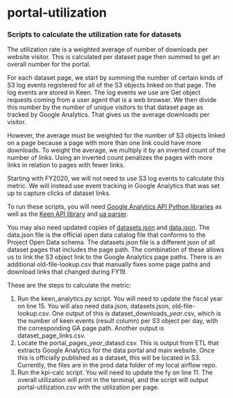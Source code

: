 # portal-utilization
### Scripts to calculate the utilization rate for datasets

The utilization rate is a weighted average of number of downloads per website visitor. This is calculated per dataset page then summed to get an overall number for the portal.

For each dataset page, we start by summing the number of certain kinds of S3 log events registered for all of the S3 objects linked on that page. The log events are stored in Keen. The log events we use are Get object requests coming from a user agent that is a web browser. We then divide this number by the number of unique visitors to that dataset page as tracked by Google Analytics. That gives us the average downloads per visitor. 

However, the average must be weighted for the number of S3 objects linked on a page because a page with more than one link could have more downloads. To weight the average, we multiply it by an inverted count of the number of links. Using an inverted count penalizes the pages with more links in relation to pages with fewer links.

Starting with FY2020, we will not need to use S3 log events to calculate this metric. We will instead use event tracking in Google Analytics that was set up to capture clicks of dataset links.

To run these scripts, you will need [Google Analytics API Python libraries](https://developers.google.com/analytics/devguides/reporting/core/v4/quickstart/service-py) as well as the [Keen API library](https://keen.io/docs/api/) and [ua parser](https://github.com/ua-parser/uap-python). 

You may also need updated copies of [datasets.json](https://data.sandiego.gov/datasets.json) and [data.json](https://data.sandiego.gov/data.json). The data.json file is the official open data catalog file that conforms to the Project Open Data schema. The datasets.json file is a different json of all dataset pages that includes the page path. The combination of these allows us to link the S3 object link to the Google Analytics page paths. There is an additional old-file-lookup.csv that manually fixes some page paths and download links that changed during FY19.

These are the steps to calculate the metric:
1. Run the keen_analytics.py script. You will need to update the fiscal year on line 15. You will also need data.json, datasets.json, old-file-lookup.csv. One output of this is dataset_downloads_*year*.csv, which is the number of keen events (result column) per S3 object per day, with the corresponding GA page path. Another output is dataset_page_links.csv.
2. Locate the portal_pages_*year*_datasd.csv. This is output from ETL that extracts Google Analytics for the data portal and main website. Once this is officially published as a dataset, this will be located in S3. Currently, the files are in the prod data folder of my local airflow repo.
3. Run the kpi-calc script. You will need to update the fy on line 11. The overall utilization will print in the terminal, and the script will output portal-utilization.csv with the utilization per page. 
